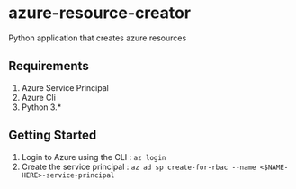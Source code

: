# azure-resource-creator
Python application that creates azure resources

## Requirements
1. Azure Service Principal
2. Azure Cli
3. Python 3.*

## Getting Started
1. Login to Azure using the CLI : ``az login``
2. Create the service principal : ``az ad sp create-for-rbac --name <$NAME-HERE>-service-principal``


